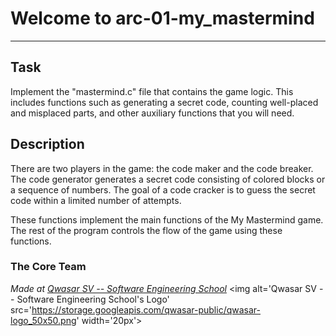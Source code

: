 
# Welcome to arc-01-my_mastermind
  ***

 
  ## Task
  Implement the "mastermind.c" file that contains the game logic. This includes functions such as generating a secret code, counting well-placed and misplaced parts, and other auxiliary functions that you will need.

  ## Description

There are two players in the game: the code maker and the code breaker. The code generator generates a secret code consisting of colored blocks or a sequence of numbers. The goal of a code cracker is to guess the secret code within a limited number of attempts.

These functions implement the main functions of the My Mastermind game. The rest of the program controls the flow of the game using these functions.
### The Core Team
 



  <span><i>Made at <a href='https://qwasar.io'>Qwasar SV -- Software Engineering School</a></i></span>
  <span><img alt='Qwasar SV -- Software Engineering School's Logo' src='https://storage.googleapis.com/qwasar-public/qwasar-logo_50x50.png' width='20px'></span>
